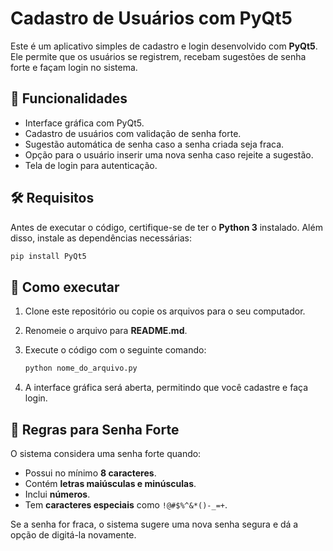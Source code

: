 # Cadastro de Usuários com PyQt5

Este é um aplicativo simples de cadastro e login desenvolvido com **PyQt5**. Ele permite que os usuários se registrem, recebam sugestões de senha forte e façam login no sistema.

## 📌 Funcionalidades
- Interface gráfica com PyQt5.
- Cadastro de usuários com validação de senha forte.
- Sugestão automática de senha caso a senha criada seja fraca.
- Opção para o usuário inserir uma nova senha caso rejeite a sugestão.
- Tela de login para autenticação.

## 🛠️ Requisitos
Antes de executar o código, certifique-se de ter o **Python 3** instalado. Além disso, instale as dependências necessárias:

```bash
pip install PyQt5
```

## 🚀 Como executar
1. Clone este repositório ou copie os arquivos para o seu computador.
2. Renomeie o arquivo para **README.md**.
3. Execute o código com o seguinte comando:
   
   ```bash
   python nome_do_arquivo.py
   ```

4. A interface gráfica será aberta, permitindo que você cadastre e faça login.

## 🔑 Regras para Senha Forte
O sistema considera uma senha forte quando:
- Possui no mínimo **8 caracteres**.
- Contém **letras maiúsculas e minúsculas**.
- Inclui **números**.
- Tem **caracteres especiais** como `!@#$%^&*()-_=+`.

Se a senha for fraca, o sistema sugere uma nova senha segura e dá a opção de digitá-la novamente.

